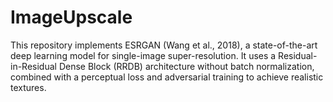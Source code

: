 # ImageUpscale

This repository implements ESRGAN (Wang et al., 2018), a state-of-the-art deep learning model for single-image super-resolution. It uses a Residual-in-Residual Dense Block (RRDB) architecture without batch normalization, combined with a perceptual loss and adversarial training to achieve realistic textures.